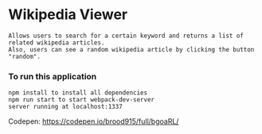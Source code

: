 # Wikipedia Viewer

```
Allows users to search for a certain keyword and returns a list of related wikipedia articles. 
Also, users can see a random wikipedia article by clicking the button "random".
```


### To run this application

```
npm install to install all dependencies
npm run start to start webpack-dev-server
server running at localhost:1337
```

Codepen: https://codepen.io/brood915/full/bgoaRL/
